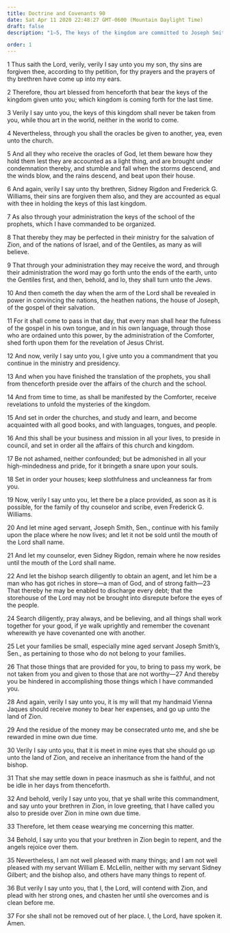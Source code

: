 ```yaml
---
title: Doctrine and Covenants 90
date: Sat Apr 11 2020 22:48:27 GMT-0600 (Mountain Daylight Time)
draft: false
description: "1–5, The keys of the kingdom are committed to Joseph Smith and through him to the Church; 6–7, Sidney Rigdon and Frederick G. Williams are to serve in the First Presidency; 8–11, The gospel is to be preached to the nations of Israel, to the Gentiles, and to the Jews, every man hearing in his own tongue; 12–18, Joseph Smith and his counselors are to set the Church in order; 19–37, Various individuals are counseled by the Lord to walk uprightly and serve in His kingdom."

order: 1
---
```

    
1 Thus saith the Lord, verily, verily I say unto you my son, thy sins are forgiven thee, according to thy petition, for thy prayers and the prayers of thy brethren have come up into my ears.

2 Therefore, thou art blessed from henceforth that bear the keys of the kingdom given unto you; which kingdom is coming forth for the last time.

3 Verily I say unto you, the keys of this kingdom shall never be taken from you, while thou art in the world, neither in the world to come.

4 Nevertheless, through you shall the oracles be given to another, yea, even unto the church.

5 And all they who receive the oracles of God, let them beware how they hold them lest they are accounted as a light thing, and are brought under condemnation thereby, and stumble and fall when the storms descend, and the winds blow, and the rains descend, and beat upon their house.

6 And again, verily I say unto thy brethren, Sidney Rigdon and Frederick G. Williams, their sins are forgiven them also, and they are accounted as equal with thee in holding the keys of this last kingdom.

7 As also through your administration the keys of the school of the prophets, which I have commanded to be organized.

8 That thereby they may be perfected in their ministry for the salvation of Zion, and of the nations of Israel, and of the Gentiles, as many as will believe.

9 That through your administration they may receive the word, and through their administration the word may go forth unto the ends of the earth, unto the Gentiles first, and then, behold, and lo, they shall turn unto the Jews.

10 And then cometh the day when the arm of the Lord shall be revealed in power in convincing the nations, the heathen nations, the house of Joseph, of the gospel of their salvation.

11 For it shall come to pass in that day, that every man shall hear the fulness of the gospel in his own tongue, and in his own language, through those who are ordained unto this power, by the administration of the Comforter, shed forth upon them for the revelation of Jesus Christ.

12 And now, verily I say unto you, I give unto you a commandment that you continue in the ministry and presidency.

13 And when you have finished the translation of the prophets, you shall from thenceforth preside over the affairs of the church and the school.

14 And from time to time, as shall be manifested by the Comforter, receive revelations to unfold the mysteries of the kingdom.

15 And set in order the churches, and study and learn, and become acquainted with all good books, and with languages, tongues, and people.

16 And this shall be your business and mission in all your lives, to preside in council, and set in order all the affairs of this church and kingdom.

17 Be not ashamed, neither confounded; but be admonished in all your high-mindedness and pride, for it bringeth a snare upon your souls.

18 Set in order your houses; keep slothfulness and uncleanness far from you.

19 Now, verily I say unto you, let there be a place provided, as soon as it is possible, for the family of thy counselor and scribe, even Frederick G. Williams.

20 And let mine aged servant, Joseph Smith, Sen., continue with his family upon the place where he now lives; and let it not be sold until the mouth of the Lord shall name.

21 And let my counselor, even Sidney Rigdon, remain where he now resides until the mouth of the Lord shall name.

22 And let the bishop search diligently to obtain an agent, and let him be a man who has got riches in store—a man of God, and of strong faith—23 That thereby he may be enabled to discharge every debt; that the storehouse of the Lord may not be brought into disrepute before the eyes of the people.

24 Search diligently, pray always, and be believing, and all things shall work together for your good, if ye walk uprightly and remember the covenant wherewith ye have covenanted one with another.

25 Let your families be small, especially mine aged servant Joseph Smith’s, Sen., as pertaining to those who do not belong to your families.

26 That those things that are provided for you, to bring to pass my work, be not taken from you and given to those that are not worthy—27 And thereby you be hindered in accomplishing those things which I have commanded you.

28 And again, verily I say unto you, it is my will that my handmaid Vienna Jaques should receive money to bear her expenses, and go up unto the land of Zion.

29 And the residue of the money may be consecrated unto me, and she be rewarded in mine own due time.

30 Verily I say unto you, that it is meet in mine eyes that she should go up unto the land of Zion, and receive an inheritance from the hand of the bishop.

31 That she may settle down in peace inasmuch as she is faithful, and not be idle in her days from thenceforth.

32 And behold, verily I say unto you, that ye shall write this commandment, and say unto your brethren in Zion, in love greeting, that I have called you also to preside over Zion in mine own due time.

33 Therefore, let them cease wearying me concerning this matter.

34 Behold, I say unto you that your brethren in Zion begin to repent, and the angels rejoice over them.

35 Nevertheless, I am not well pleased with many things; and I am not well pleased with my servant William E. McLellin, neither with my servant Sidney Gilbert; and the bishop also, and others have many things to repent of.

36 But verily I say unto you, that I, the Lord, will contend with Zion, and plead with her strong ones, and chasten her until she overcomes and is clean before me.

37 For she shall not be removed out of her place. I, the Lord, have spoken it. Amen.
